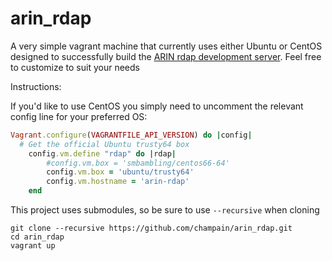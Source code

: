 # arin_rdap
A very simple vagrant machine that currently uses either Ubuntu or CentOS designed to successfully build the [ARIN rdap development server](http://projects.arin.net/rdapbootstrap). Feel free to customize to suit your needs

Instructions: 

If you'd like to use CentOS you simply need to uncomment the relevant config line for your preferred OS:

```ruby
Vagrant.configure(VAGRANTFILE_API_VERSION) do |config| 
  # Get the official Ubuntu trusty64 box
    config.vm.define "rdap" do |rdap|
        #config.vm.box = 'smbambling/centos66-64'
        config.vm.box = 'ubuntu/trusty64'
        config.vm.hostname = 'arin-rdap'
    end 
```

This project uses submodules, so be sure to use `--recursive` when cloning

```
git clone --recursive https://github.com/champain/arin_rdap.git
cd arin_rdap
vagrant up
```

